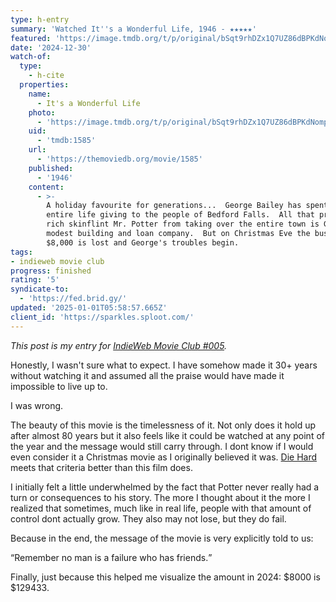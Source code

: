 ```yaml
---
type: h-entry
summary: 'Watched It''s a Wonderful Life, 1946 - ★★★★★'
featured: 'https://image.tmdb.org/t/p/original/bSqt9rhDZx1Q7UZ86dBPKdNomp2.jpg'
date: '2024-12-30'
watch-of:
  type:
    - h-cite
  properties:
    name:
      - It's a Wonderful Life
    photo:
      - 'https://image.tmdb.org/t/p/original/bSqt9rhDZx1Q7UZ86dBPKdNomp2.jpg'
    uid:
      - 'tmdb:1585'
    url:
      - 'https://themoviedb.org/movie/1585'
    published:
      - '1946'
    content:
      - >-
        A holiday favourite for generations...  George Bailey has spent his
        entire life giving to the people of Bedford Falls.  All that prevents
        rich skinflint Mr. Potter from taking over the entire town is George's
        modest building and loan company.  But on Christmas Eve the business's
        $8,000 is lost and George's troubles begin.
tags:
- indieweb movie club
progress: finished
rating: '5'
syndicate-to:
  - 'https://fed.brid.gy/'
updated: '2025-01-01T05:58:57.665Z'
client_id: 'https://sparkles.sploot.com/'
---
```

*This post is my entry for [IndieWeb Movie Club #005](https://marksuth.dev/posts/2024/12/indieweb-movie-club-december-2024-its-a-wonderful-life-1946).*

Honestly, I wasn't sure what to expect. I have somehow made it 30+ years without watching it and assumed all the praise would have made it impossible to live up to.

I was wrong.

The beauty of this movie is the timelessness of it. Not only does it hold up after almost 80 years but it also feels like it could be watched at any point of the year and the message would still carry through. I dont know if I would even consider it a Christmas movie as I originally believed it was. [Die Hard](https://www.themoviedb.org/movie/562-die-hard) meets that criteria better than this film does.

I initially felt a little underwhelmed by the fact that Potter never really had a turn or consequences to his story. The more I thought about it the more I realized that sometimes, much like in real life, people with that amount of control dont actually grow. They also may not lose, but they do fail.

Because in the end, the message of the movie is very explicitly told to us:

<q>Remember no man is a failure who has friends.</q>

Finally, just because this helped me visualize the amount in 2024: $8000 is $129433.

